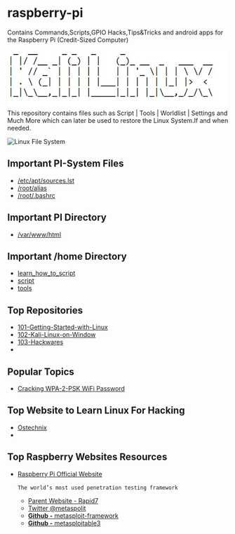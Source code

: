 # raspberry-pi
Contains Commands,Scripts,GPIO Hacks,Tips&amp;Tricks and android apps for the Raspberry Pi (Credit-Sized Computer)

![Kali Linux Figlet](https://github.com/SanjeevStephan/Figlets/blob/master/images/figlet-kali-linux.jpg) <br/>
This repository contains files such as Script | Tools | Worldlist | Settings and Much More which can later be used to restore the Linux System.If and when needed. 

![Linux File System](https://lcom.static.linuxfound.org/sites/lcom/files/standard-unix-filesystem-hierarchy.png)


## Important PI-System Files
* <a href="https://github.com/SanjeevStephan/Kali-Linux/blob/master/etc/apt/sources.list">/etc/apt/sources.lst </a>
* <a href="https://github.com/SanjeevStephan/Kali-Linux/blob/master/root/alias">/root/alias </a> 
* <a href="https://github.com/SanjeevStephan/Kali-Linux/blob/master/root/bashrc">/root/.bashrc </a>

## Important PI Directory
* <a href="https://github.com/SanjeevStephan/Kali-Linux/tree/master/var/www/html">/var/www/html</a> 

## Important /home Directory
* <a href="https://github.com/SanjeevStephan/Kali-Linux/tree/master/home/script/learn_how_to_script">learn_how_to_script </a>
* <a href="https://github.com/SanjeevStephan/Kali-Linux/blob/master/home/script/readme.md">script </a> 
* <a href="https://github.com/SanjeevStephan/Kali-Linux/blob/master/home/tools/README.md">tools</a> 

## Top Repositories 
* <a href="https://github.com/SanjeevStephan/Linux/tree/master/101-Getting-Started-with-Linux">101-Getting-Started-with-Linux</a>
* <a href="https://github.com/SanjeevStephan/Linux/tree/master/102-Kali-Linux-on-Window">102-Kali-Linux-on-Window</a>
* <a href="https://github.com/SanjeevStephan/Linux/tree/master/103-Hackwares">103-Hackwares</a>
* <a href=""></a>

## Popular Topics
* <a href="https://github.com/SanjeevStephan/Kali-Linux/tree/master/home/script/wifi_hacking">Cracking WPA-2-PSK WiFi Password</a>

## Top Website to Learn Linux For Hacking
* <a href="https://www.ostechnix.com/">Ostechnix</a>
* <a href=""></a>

## Top Raspberry Websites Resources
* <a href="https://www.raspberrypi.org/">Raspberry Pi Official Website</a>

      The world’s most used penetration testing framework
     * <a href="https://www.rapid7.com/">Parent Website - Rapid7</a>
     * <a href="https://twitter.com/metasploit">Twitter @metaspolit</a>
     * <a href="https://github.com/rapid7/metasploit-framework"><b>Github -</b> metasploit-framework </a>
     * <a href="https://github.com/rapid7/metasploitable3"><b>Github  -</b> metasploitable3</a>

